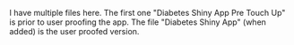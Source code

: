 I have multiple files here. The first one "Diabetes Shiny App Pre Touch Up" is prior to user proofing the app. The file "Diabetes Shiny App" (when added) is the user proofed version. 

